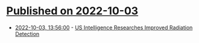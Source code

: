 # [Published on 2022-10-03](index.md)

* [2022-10-03, 13:56:00](https://soylentnews.org/article.pl?sid=22/10/02/1259246&from=rss) - [US Intelligence Researches Improved Radiation Detection](https://soylentnews.org/article.pl?sid=22/10/02/1259246&from=rss)

